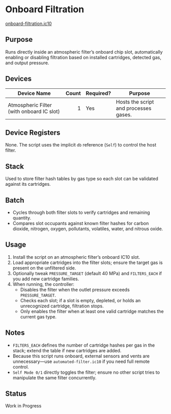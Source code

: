 # Onboard Filtration

[onboard-filtration.ic10](../../onboard-filtration.ic10)

## Purpose
Runs directly inside an atmospheric filter’s onboard chip slot, automatically enabling or disabling filtration based on installed cartridges, detected gas, and output pressure.

## Devices
| Device Name | Count | Required? | Purpose |
|-------------|------:|-----------|---------|
| Atmospheric Filter (with onboard IC slot) | 1 | Yes | Hosts the script and processes gases. |

## Device Registers
None. The script uses the implicit `db` reference (`Self`) to control the host filter.

## Stack
Used to store filter hash tables by gas type so each slot can be validated against its cartridges.

## Batch
- Cycles through both filter slots to verify cartridges and remaining quantity.
- Compares slot occupants against known filter hashes for carbon dioxide, nitrogen, oxygen, pollutants, volatiles, water, and nitrous oxide.

## Usage
1. Install the script on an atmospheric filter’s onboard IC10 slot.
2. Load appropriate cartridges into the filter slots; ensure the target gas is present on the unfiltered side.
3. Optionally tweak `PRESSURE_TARGET` (default 40 MPa) and `FILTERS_EACH` if you add new cartridge families.
4. When running, the controller:
   - Disables the filter when the outlet pressure exceeds `PRESSURE_TARGET`.
   - Checks each slot; if a slot is empty, depleted, or holds an unrecognized cartridge, filtration stops.
   - Only enables the filter when at least one valid cartridge matches the current gas type.

## Notes
- `FILTERS_EACH` defines the number of cartridge hashes per gas in the stack; extend the table if new cartridges are added.
- Because this script runs onboard, external sensors and vents are unnecessary—use `automated-filter.ic10` if you need full remote control.
- `Self Mode 0/1` directly toggles the filter; ensure no other script tries to manipulate the same filter concurrently.

## Status
Work in Progress
